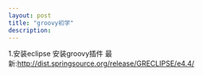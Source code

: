 ```yaml
---
layout: post
title: "groovy初学"
description: 
---
```

1.安装eclipse 安装groovy插件 最新:http://dist.springsource.org/release/GRECLIPSE/e4.4/